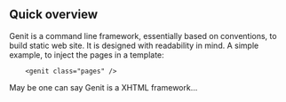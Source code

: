 Quick overview
--------------

Genit is a command line framework, essentially based on conventions, to build static web site. 
It is designed with readability in mind. 
A simple example, to inject the pages in a template:

        <genit class="pages" />

May be one can say Genit is a XHTML framework...
